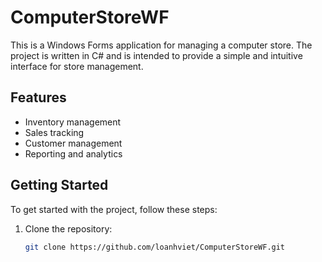 # ComputerStoreWF

This is a Windows Forms application for managing a computer store. The project is written in C# and is intended to provide a simple and intuitive interface for store management.

## Features

- Inventory management
- Sales tracking
- Customer management
- Reporting and analytics

## Getting Started

To get started with the project, follow these steps:

1. Clone the repository:
   ```bash
   git clone https://github.com/loanhviet/ComputerStoreWF.git